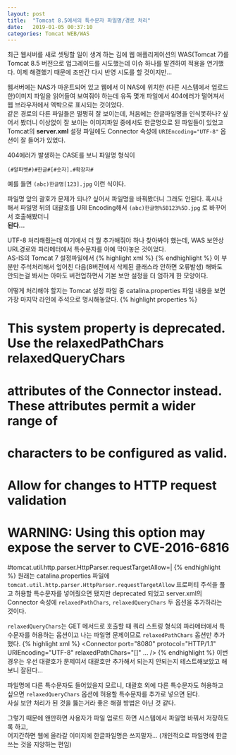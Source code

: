 ```yaml
---
layout: post
title:  "Tomcat 8.5에서의 특수문자 파일명/경로 처리"
date:   2019-01-05 00:37:10
categories: Tomcat WEB/WAS
---
```


최근 웹서버를 새로 셋팅할 일이 생겨 하는 김에 웹 애플리케이션의 WAS(Tomcat 7)를 Tomcat 8.5 버전으로 업그레이드를 시도했는데 이슈 하나를 발견하여 적용을 연기했다.
이제 해결했기 때문에 조만간 다시 반영 시도를 할 것이지만...

웹서버에는 NAS가 마운트되어 있고 웹에서 이 NAS에 위치한 (다른 시스템에서 업로드한)이미지 파일을 읽어들여 보여줘야 하는데 유독 몇개 파일에서 404에러가 떨어져서 웹 브라우저에서 엑박으로 표시되는 것이었다.  
같은 경로의 다른 파일들은 멀쩡히 잘 보이는데, 처음에는 한글파일명을 인식못하나? 싶어서 봤더니 이상없이 잘 보이는 이미지파일 중에서도 한글명으로 된 파일들이 있었고 Tomcat의 **server.xml** 설정 파일에도 Connector 속성에 `URIEncoding="UTF-8"` 옵션이 잘 들어가 있었다.

404에러가 발생하는 CASE를 보니 파일명 형식이
```
(#알파벳#)#한글#[#숫자].#확장자# 
```
예를 들면 `(abc)한글명[123].jpg` 이런 식이다.

파일명 앞의 괄호가 문제가 되나? 싶어서 파일명을 바꿔봤더니 그래도 안된다. 혹시나 해서 파일명 뒤의 대괄호를 URI Encoding해서 `(abc)한글명%5B123%5D.jpg` 로 바꾸어서 호출해봤더니  
**된다...**

UTF-8 처리해줬는데 여기에서 더 뭘 추가해줘야 하나 찾아봐야 했는데, WAS 보안상 URL경로와 파라메터에서 특수문자를 아예 막아놓은 것이었다.  
AS-IS의 Tomcat 7 설정파일에서
{% highlight xml %}
<Listener className="org.apache.catalina.core.JasperListener" />
{% endhighlight %}
이 부분만 주석처리해서 엎어친 다음(8버전에서 삭제된 클래스라 안하면 오류발생) 해봐도 안되는걸 봐서는 아마도 버전업하면서 기본 보안 설정을 더 엄하게 한 모양이다.

어떻게 처리해야 할지는 Tomcat 설정 파일 중 catalina.properties 파일 내용을 보면 가장 마지막 라인에 주석으로 명시해놓았다.
{% highlight properties %}
# This system property is deprecated. Use the relaxedPathChars relaxedQueryChars
# attributes of the Connector instead. These attributes permit a wider range of
# characters to be configured as valid.
# Allow for changes to HTTP request validation
# WARNING: Using this option may expose the server to CVE-2016-6816
#tomcat.util.http.parser.HttpParser.requestTargetAllow=|
{% endhighlight %}
원래는 catalina.properties 파일에 `tomcat.util.http.parser.HttpParser.requestTargetAllow` 프로퍼티 주석을 풀고 허용할 특수문자를 넣어줬으면 됐지만 deprecated 되었고 server.xml의 Connector 속성에 `relaxedPathChars`, `relaxedQueryChars` 두 옵션을 추가하라는 것이다.

`relaxedQueryChars`는 GET 메서드로 호출할 때 쿼리 스트링 형식의 파라메터에서 특수문자를 허용하는 옵션이고 나는 파일명 문제이므로 `relaxedPathChars` 옵션만 추가했다.
{% highlight xml %}
    <Connector port="8080" protocol="HTTP/1.1" 
               URIEncoding="UTF-8"
               relaxedPathChars="[]"
               ... />
{% endhighlight %}
이번 경우는 우선 대괄호가 문제여서 대괄호만 추가해서 되는지 안되는지 테스트해보았고 해보니 잘된다...

파일명에 다른 특수문자도 들어있을지 모르니, 대괄호 외에 다른 특수문자도 허용하고 싶으면 `relaxedQueryChars` 옵션에 허용할 특수문자를 추가로 넣으면 된다.  
사실 보안 처리가 된 것을 뚫는거라 좋은 해결 방법은 아닌 것 같다.

그렇기 때문에 왠만하면 사용자가 파일 업로드 하면 시스템에서 파일명 바꿔서 저장하도록 하고,  
어지간하면 웹에 올라갈 이미지에 한글파일명은 쓰지말자...
(개인적으로 파일명에 한글쓰는 것을 지양하는 편임)


